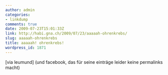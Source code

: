```yaml
---
author: admin
categories:
- linkdump
comments: true
date: 2009-07-23T15:01:33Z
link: http://habi.gna.ch/2009/07/23/aaaaah-ohrenkrebs/
slug: aaaaah-ohrenkrebs
title: aaaaah! ohrenkrebs!
wordpress_id: 1871
---
```


[via leumund] (und facebook, das für seine einträge leider keine permalinks macht)
